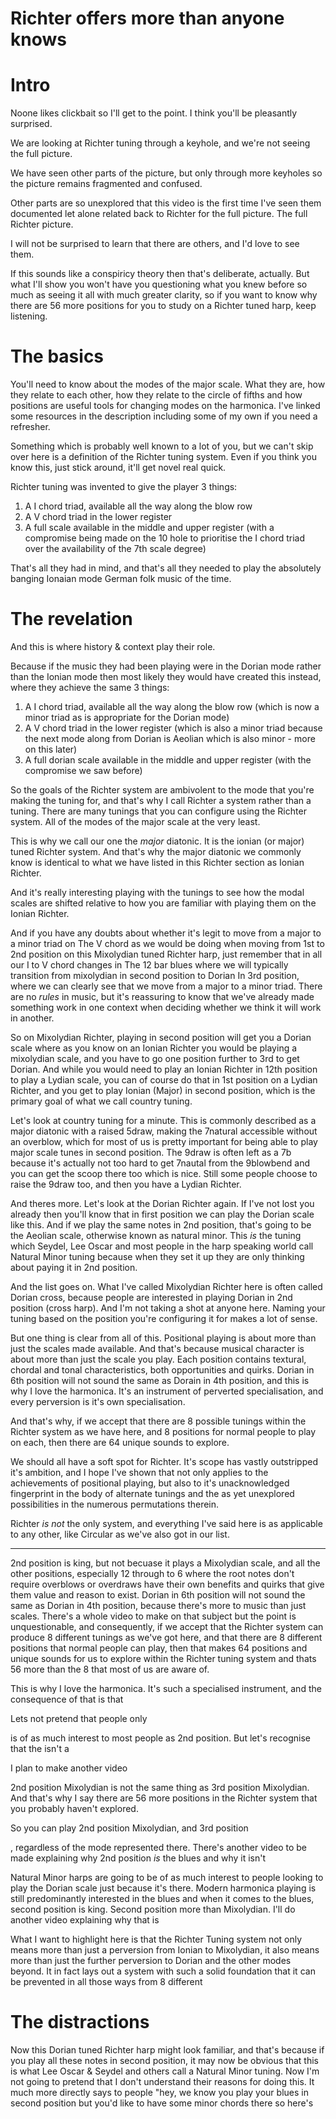 # Richter offers more than anyone knows

# Intro

Noone likes clickbait so I'll get to the point. I think you'll be pleasantly surprised.

We are looking at Richter tuning through a keyhole, and we're not seeing the full picture.

We have seen other parts of the picture, but only through more keyholes so the picture
remains fragmented and confused.

Other parts are so unexplored that this video is the first time I've seen them documented
let alone related back to Richter for the full picture. The full Richter picture.

I will not be surprised to learn that there are others, and I'd love to see them.

If this sounds like a conspiricy theory then that's deliberate, actually. But what I'll show
you won't have you questioning what you knew before so much as seeing it all with much
greater clarity, so if you want to know why there are 56 more positions for you to study
on a Richter tuned harp, keep listening.

# The basics

You'll need to know about the modes of the major scale. What they are, how they relate to each
other, how they relate to the circle of fifths and how positions are useful tools for changing
modes on the harmonica. I've linked some resources in the description including some of my own if
you need a refresher.

Something which is probably well known to a lot of you, but we can't skip over here is a definition of the Richter tuning system.
Even if you think you know this, just stick around, it'll get novel real quick.

Richter tuning was invented to give the player 3 things:

1. A I chord triad, available all the way along the blow row
2. A V chord triad in the lower register
3. A full scale available in the middle and upper register (with a compromise being made on the 10 hole to prioritise the I chord triad over the availability of the 7th scale degree)

That's all they had in mind, and that's all they needed to play the absolutely banging Ionaian mode German folk music of the time.

# The revelation

And this is where history & context play their role.

Because if the music they had been playing were in the Dorian mode rather than the Ionian mode then most likely they would have created this instead, where they achieve the same 3 things:

1. A I chord triad, available all the way along the blow row (which is now a minor triad as is appropriate for the Dorian mode)
2. A V chord triad in the lower register (which is also a minor triad because the next mode along from Dorian is Aeolian which is also minor - more on this later)
3. A full dorian scale available in the middle and upper register (with the compromise we saw before)

So the goals of the Richter system are ambivolent to the mode that you're making the tuning for, and that's why I call Richter a system rather than a tuning.
There are many tunings that you can configure using the Richter system. All of the modes of the major scale at the very least.

This is why we call our one the *major* diatonic. It is the ionian (or major) tuned Richter system. And that's why the major diatonic we commonly know is identical to what we have listed in this Richter section as Ionian Richter.

And it's really interesting playing with the tunings to see how the modal scales are shifted relative to how you are familiar with playing them on the Ionian Richter.

And if you have any doubts about whether it's legit to move from a major to a minor triad on
The V chord as we would be doing when moving from 1st to 2nd position on this
Mixolydian tuned Richter harp, just remember that in all our I to V chord changes in
The 12 bar blues where we will typically transition from mixolydian in second position to Dorian
In 3rd position, where we can clearly see that we move from a major to a minor triad. There are
no *rules* in music, but it's reassuring to know that we've already made something work in one
context when deciding whether we think it will work in another.

So on Mixolydian Richter, playing in second position will get you a Dorian scale where as you know on an Ionian Richter you would be playing a mixolydian scale, and you
have to go one position further to 3rd to get Dorian. And while you would need to play an Ionian Richter in 12th position to play a Lydian scale, you can of course do that
in 1st position on a Lydian Richter, and you get to play Ionian (Major) in second position, which is the primary goal of what we call country tuning.

Let's look at country tuning for a minute. This is commonly described as a major diatonic with a raised 5draw, making the 7natural accessible without an overblow, which
for most of us is pretty important for being able to play major scale tunes in second position. The 9draw is often left as a 7b because it's actually not too hard to get
7nautal from the 9blowbend and you can get the scoop there too which is nice. Still some people choose to raise the 9draw too, and then you have a Lydian Richter.

And theres more. Let's look at the Dorian Richter again. If I've not lost you already then you'll know that in first position we can play the Dorian scale like this.
And if we play the same notes in 2nd position, that's going to be the Aeolian scale, otherwise known as natural minor. This *is* the tuning which Seydel, Lee Oscar and
most people in the harp speaking world call Natural Minor tuning because when they set it up they are only thinking about paying it in 2nd position.

And the list goes on. What I've called Mixolydian Richter here is often called Dorian cross, because people are interested in playing Dorian in 2nd
position (cross harp). And I'm not taking a shot at anyone here. Naming your tuning based on the position you're configuring it for makes a lot of sense.

But one thing is clear from all of this. Positional playing is about more than just the scales made available. And that's because musical character is about more than
just the scale you play. Each position contains textural, chordal and tonal characteristics, both opportunities and quirks. Dorian in 6th position will not sound the same as Dorain in 4th position, and this is why I love the harmonica. It's an instrument of perverted specialisation, and every perversion is it's own specialisation.

And that's why, if we accept that there are 8 possible tunings within the Richter system as we have here, and 8 positions for normal people to play on each,
then there are 64 unique sounds to explore.

We should all have a soft spot for Richter. It's scope has vastly outstripped it's ambition, and I hope I've shown that not only applies to the achievements
of positional playing, but also to it's unacknowledged fingerprint in the body of alternate tunings and the as yet unexplored possibilities in the numerous
permutations therein.

Richter *is not* the only system, and everything I've said here is as applicable to any other, like Circular as we've also got in our list. 

-----

2nd position is king, but not becuase it plays
a Mixolydian scale, and all the other positions, especially 12 through to 6 where the root notes don't require overblows or overdraws have their own benefits
and quirks that give them value and reason to exist. Dorian in 6th position will not sound the same as Dorian in 4th position, because there's more to music than just scales. There's a whole video to
make on that subject but the point is unquestionable, and consequently, if we accept that the Richter system can produce 8 different tunings as we've got here,
and that there are 8 different positions that normal people can play, then that makes 64 positions and unique sounds for us to explore within the Richter tuning system
and thats 56 more than the 8 that most of us are aware of.

This is why I love the harmonica. It's such a specialised instrument, and the consequence of that is that  

Lets not pretend that people only 

is of as much interest to most people as 2nd position. But let's recognise that the isn't a 

I plan to make another video

2nd position Mixolydian is not the same thing as 3rd position Mixolydian. And that's why I say there are 56 more positions in the Richter system that you probably haven't explored.

So you can play 2nd position Mixolydian, and 3rd position

, regardless of the mode represented there. There's another video to be made explaining why 2nd position *is* the blues
and why it isn't 

Natural Minor
harps are going to be of as much interest to people looking to play the Dorian scale just because it's there. Modern harmonica playing is still predominantly interested
in the blues and when it comes to the blues, second position is king. Second position more than Mixolydian. I'll do another video explaining why that is


What I want to highlight here is that the Richter Tuning system not only means more than just a perversion
from Ionian to Mixolydian, it also means more than just the further perversion to Dorian and the other modes beyond. It in fact lays out a system with such a solid foundation that
it can be prevented in all those ways from 8 different 

# The distractions

Now this Dorian tuned Richter harp might look familiar, and that's because if you play all these notes in second position, it may now
be obvious that this is what Lee Oscar & Seydel and others call a Natural Minor tuning. Now I'm not going to pretend that I don't
understand their reasons for doing this. It much more directly says to people "hey, we know you play your blues in second position
but you'd like to have some minor chords there so here's 




